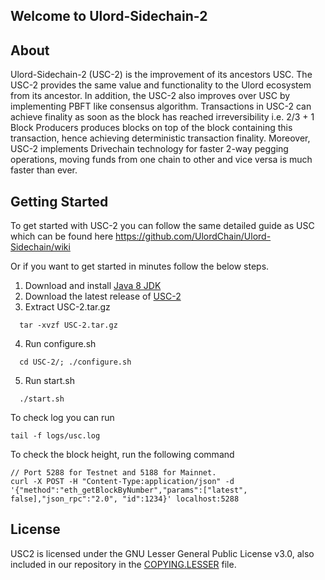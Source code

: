## Welcome to Ulord-Sidechain-2

## About
Ulord-Sidechain-2 (USC-2) is the improvement of its ancestors USC. The USC-2 provides the same value and functionality to the Ulord ecosystem from its ancestor. In addition, the USC-2 also improves over USC by implementing PBFT like consensus algorithm. Transactions in USC-2 can achieve finality as soon as the block has reached irreversibility i.e. 2/3 + 1 Block Producers produces blocks on top of the block containing this transaction, hence achieving deterministic transaction finality. Moreover, USC-2 implements Drivechain technology for faster 2-way pegging operations, moving funds from one chain to other and vice versa is much faster than ever.


## Getting Started
To get started with USC-2 you can follow the same detailed guide as USC which can be found here https://github.com/UlordChain/Ulord-Sidechain/wiki

Or if you want to get started in minutes follow the below steps.
1. Download and install [Java 8 JDK](http://www.webupd8.org/2012/09/install-oracle-java-8-in-ubuntu-via-ppa.html)
2. Download the latest release of [USC-2](https://github.com/UlordChain/ulord-sidechain-2/releases)
3. Extract USC-2.tar.gz
``` 
  tar -xvzf USC-2.tar.gz
```
4. Run configure.sh
``` 
  cd USC-2/; ./configure.sh
```
5. Run start.sh
```
  ./start.sh
```
To check log you can run
```
tail -f logs/usc.log
```

To check the block height, run the following command
```
// Port 5288 for Testnet and 5188 for Mainnet.
curl -X POST -H "Content-Type:application/json" -d '{"method":"eth_getBlockByNumber","params":["latest", false],"json_rpc":"2.0", "id":1234}' localhost:5288
```


## License
USC2 is licensed under the GNU Lesser General Public License v3.0, also included in our repository in the [COPYING.LESSER](https://github.com/UlordChain/Ulord-Sidechain/blob/master/COPYING.LESSER) file.
